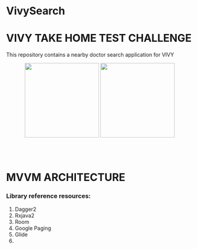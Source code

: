 # VivySearch
# VIVY TAKE HOME TEST CHALLENGE
This repository contains a nearby doctor search application for VIVY
<p align="center">
  <img src="http://achraf.ps-platform.com/DEMO-min.gif" width="200" >
  <img src="http://achraf.ps-platform.com/splash_screen.png" width="200">

</p>
<br>
<br>


# MVVM ARCHITECTURE

### Library reference resources:
1. Dagger2
2. Rxjava2
3. Room
4. Google Paging 
5. Glide 
6. 


